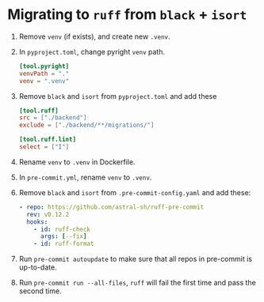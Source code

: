 # Migrating to `ruff` from `black` + `isort`

1. Remove `venv` (if exists), and create new `.venv`.
1. In `pyproject.toml`, change pyright `venv` path.

   ```toml
   [tool.pyright]
   venvPath = "."
   venv = ".venv"
   ```

1. Remove `black` and `isort` from `pyproject.toml` and add these

   ```toml
   [tool.ruff]
   src = ["./backend"]
   exclude = ["./backend/**/migrations/"]

   [tool.ruff.lint]
   select = ["I"]
   ```

1. Rename `venv` to `.venv` in Dockerfile.

1. In `pre-commit.yml`, rename `venv` to `.venv`.

1. Remove `black` and `isort` from `.pre-commit-config.yaml` and add these:

   ```yml
   - repo: https://github.com/astral-sh/ruff-pre-commit
     rev: v0.12.2
     hooks:
       - id: ruff-check
         args: [--fix]
       - id: ruff-format
   ```

1. Run `pre-commit autoupdate` to make sure that all repos in pre-commit is up-to-date.
1. Run `pre-commit run --all-files`, `ruff` will fail the first time and pass the second time.

